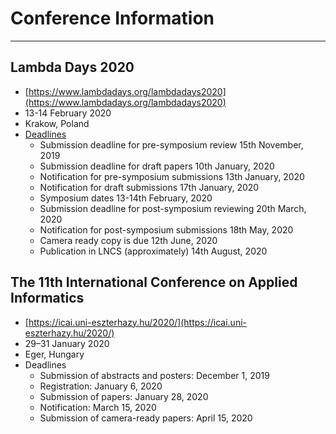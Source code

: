 # Conference Information
----
## Lambda Days 2020
- [https://www.lambdadays.org/lambdadays2020](https://www.lambdadays.org/lambdadays2020)
- 13-14 February 2020
- Krakow, Poland
- [Deadlines](http://www.cse.chalmers.se/~rjmh/tfp/)
  - Submission deadline for pre-symposium review	15th November, 2019
  - Submission deadline for draft papers	10th January, 2020
  - Notification for pre-symposium submissions	13th January, 2020
  - Notification for draft submissions	17th January, 2020
  - Symposium dates	13-14th February, 2020
  - Submission deadline for post-symposium reviewing	20th March, 2020
  - Notification for post-symposium submissions	18th May, 2020
  - Camera ready copy is due	12th June, 2020
  - Publication in LNCS (approximately)	14th August, 2020

## The 11th International Conference on Applied Informatics
- [https://icai.uni-eszterhazy.hu/2020/](https://icai.uni-eszterhazy.hu/2020/)
- 29–31 January 2020
- Eger, Hungary
- Deadlines
  - Submission of abstracts and posters: December 1, 2019
  - Registration: January 6, 2020
  - Submission of papers: January 28, 2020
  - Notification: March 15, 2020
  - Submission of camera-ready papers: April 15, 2020
